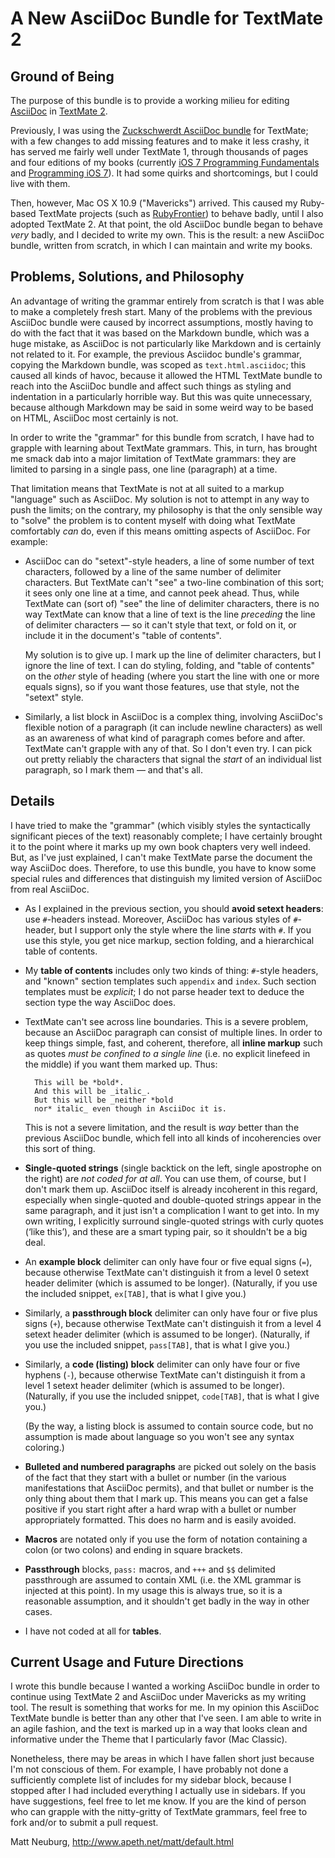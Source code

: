 # A New AsciiDoc Bundle for TextMate 2

## Ground of Being

The purpose of this bundle is to provide a working milieu for editing [AsciiDoc](http://asciidoc.org) in [TextMate 2](https://github.com/textmate/textmate).

Previously, I was using the [Zuckschwerdt AsciiDoc bundle](https://github.com/zuckschwerdt/asciidoc.tmbundle) for TextMate; with a few changes to add missing features and to make it less crashy, it has served me fairly well under TextMate 1, through thousands of pages and four editions of my books (currently [iOS 7 Programming Fundamentals](http://shop.oreilly.com/product/0636920032465.do) and [Programming iOS 7](http://shop.oreilly.com/product/0636920031017.do)). It had some quirks and shortcomings, but I could live with them.

Then, however, Mac OS X 10.9 ("Mavericks") arrived. This caused my Ruby-based TextMate projects (such as [RubyFrontier](https://github.com/mattneub/RubyFrontier)) to behave badly, until I also adopted TextMate 2. At that point, the old AsciiDoc bundle began to behave _very_ badly, and I decided to write my own. This is the result: a new AsciiDoc bundle, written from scratch, in which I can maintain and write my books.

## Problems, Solutions, and Philosophy

An advantage of writing the grammar entirely from scratch is that I was able to make a completely fresh start. Many of the problems with the previous AsciiDoc bundle were caused by incorrect assumptions, mostly having to do with the fact that it was based on the Markdown bundle, which was a huge mistake, as AsciiDoc is not particularly like Markdown and is certainly not related to it. For example, the previous Asciidoc bundle's grammar, copying the Markdown bundle, was scoped as `text.html.asciidoc`; this caused all kinds of havoc, because it allowed the HTML TextMate bundle to reach into the AsciiDoc bundle and affect such things as styling and indentation in a particularly horrible way. But this was quite unnecessary, because although Markdown may be said in some weird way to be based on HTML, AsciiDoc most certainly is not.

In order to write the "grammar" for this bundle from scratch, I have had to grapple with learning about TextMate grammars. This, in turn, has brought me smack dab into a major limitation of TextMate grammars: they are limited to parsing in a single pass, one line (paragraph) at a time.

That limitation means that TextMate is not at all suited to a markup "language" such as AsciiDoc. My solution is not to attempt in any way to push the limits; on the contrary, my philosophy is that the only sensible way to "solve" the problem is to content myself with doing what TextMate comfortably _can_ do, even if this means omitting aspects of AsciiDoc. For example:

* AsciiDoc can do "setext"-style headers, a line of some number of text characters, followed by a line of the same number of delimiter characters. But TextMate can't "see" a two-line combination of this sort; it sees only one line at a time, and cannot peek ahead. Thus, while TextMate can (sort of) "see" the line of delimiter characters, there is no way TextMate can know that a line of text is the line _preceding_ the line of delimiter characters — so it can't style that text, or fold on it, or include it in the document's "table of contents".

  My solution is to give up. I mark up the line of delimiter characters, but I ignore the line of text. I can do styling, folding, and "table of contents" on the _other_ style of heading (where you start the line with one or more equals signs), so if you want those features, use that style, not the "setext" style.

* Similarly, a list block in AsciiDoc is a complex thing, involving AsciiDoc's flexible notion of a paragraph (it can include newline characters) as well as an awareness of what kind of paragraph comes before and after. TextMate can't grapple with any of that. So I don't even try. I can pick out pretty reliably the characters that signal the _start_ of an individual list paragraph, so I mark them — and that's all.

## Details

I have tried to make the "grammar" (which visibly styles the syntactically significant pieces of the text) reasonably complete; I have certainly brought it to the point where it marks up my own book chapters very well indeed. But, as I've just explained, I can't make TextMate parse the document the way AsciiDoc does. Therefore, to use this bundle, you have to know some special rules and differences that distinguish my limited version of AsciiDoc from real AsciiDoc.

* As I explained in the previous section, you should **avoid setext headers**: use `#`-headers instead. Moreover, AsciiDoc has various styles of `#`-header, but I support only the style where the line _starts_ with `#`. If you use this style, you get nice markup, section folding, and a hierarchical table of contents.

* My **table of contents** includes only two kinds of thing: `#`-style headers, and "known" section templates such `appendix` and `index`. Such section templates must be _explicit_; I do not parse header text to deduce the section type the way AsciiDoc does.

* TextMate can't see across line boundaries. This is a severe problem, because an AsciiDoc paragraph can consist of multiple lines. In order to keep things simple, fast, and coherent, therefore, all **inline markup** such as quotes _must be confined to a single line_ (i.e. no explicit linefeed in the middle) if you want them marked up. Thus:

        This will be *bold*.
        And this will be _italic_.
        But this will be _neither *bold
        nor* italic_ even though in AsciiDoc it is.

  This is not a severe limitation, and the result is _way_ better than the previous AsciiDoc bundle, which fell into all kinds of incoherencies over this sort of thing.

* **Single-quoted strings** (single backtick on the left, single apostrophe on the right) are _not coded for at all_. You can use them, of course, but I don't mark them up. AsciiDoc itself is already incoherent in this regard, especially when single-quoted and double-quoted strings appear in the same paragraph, and it just isn't a complication I want to get into. In my own writing, I explicitly surround single-quoted strings with curly quotes (‘like this’), and these are a smart typing pair, so it shouldn't be a big deal.

* An **example block** delimiter can only have four or five equal signs (`=`), because otherwise TextMate can't distinguish it from a level 0 setext header delimiter (which is assumed to be longer). (Naturally, if you use the included snippet, `ex[TAB]`, that is what I give you.)

* Similarly, a **passthrough block** delimiter can only have four or five plus signs (`+`), because otherwise TextMate can't distinguish it from a level 4 setext header delimiter (which is assumed to be longer). (Naturally, if you use the included snippet, `pass[TAB]`, that is what I give you.)

* Similarly, a **code (listing) block** delimiter can only have four or five hyphens (`-`), because otherwise TextMate can't distinguish it from a level 1 setext header delimiter (which is assumed to be longer). (Naturally, if you use the included snippet, `code[TAB]`, that is what I give you.)

  (By the way, a listing block is assumed to contain source code, but no assumption is made about language so you won't see any syntax coloring.)

* **Bulleted and numbered paragraphs** are picked out solely on the basis of the fact that they start with a bullet or number (in the various manifestations that AsciiDoc permits), and that bullet or number is the only thing about them that I mark up. This means you can get a false positive if you start right after a hard wrap with a bullet or number appropriately formatted. This does no harm and is easily avoided.

* **Macros** are notated only if you use the form of notation containing a colon (or two colons) and ending in square brackets.

* **Passthrough** blocks, `pass:` macros, and `+++` and `$$` delimited passthrough are assumed to contain XML (i.e. the XML grammar is injected at this point). In my usage this is always true, so it is a reasonable assumption, and it shouldn't get badly in the way in other cases.

* I have not coded at all for **tables**.

## Current Usage and Future Directions

I wrote this bundle because I wanted a working AsciiDoc bundle in order to continue using TextMate 2 and AsciiDoc under Mavericks as my writing tool. The result is something that works for me. In my opinion this AsciiDoc TextMate bundle is better than any other that I've seen. I am able to write in an agile fashion, and the text is marked up in a way that looks clean and informative under the Theme that I particularly favor (Mac Classic).

Nonetheless, there may be areas in which I have fallen short just because I'm not conscious of them. For example, I have probably not done a sufficiently complete list of includes for my sidebar block, because I stopped after I had included everything I actually use in sidebars. If you have suggestions, feel free to let me know. If you are the kind of person who can grapple with the nitty-gritty of TextMate grammars, feel free to fork and/or to submit a pull request.

Matt Neuburg, <http://www.apeth.net/matt/default.html>
